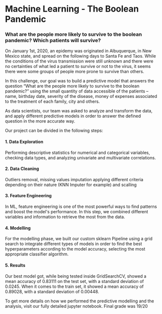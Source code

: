 # Machine Learning - The Boolean Pandemic 
### What are the people more likely to survive to the boolean pandemic? Which patients will survive?

On January 1st, 2020, an epidemy was originated in Albuquerque, in New Mexico state, and spread on the following days to Santa Fe and Taos. 
While the conditions of the virus transmission were still unknown and there were no certainties of what led a patient to survive or not to the virus, it seems there were some groups of people more prone to survive than others.

In this challenge, our goal was to build a predictive model that answers the question “What are the people more likely to survive to the boolean pandemic?” using the small quantity of data accessible of the patients – name, birthday date, severity of the disease, money of expenses associated to the treatment of each family, city and others.

As data scientists, our team was asked to analyze and transform the data, and apply different predictive models in order to answer the defined question in the more accurate way.

Our project can be divided in the following steps:
#### 1. Data Exploration
Performing descriptive statistics for numerical and categorical variables, checking data types, and analyzing univariate and multivariate correlations.
#### 2. Data Cleaning
Outliers removal, missing values imputation applying different criteria depending on their nature (KNN Imputer for example) and scalling
#### 3. Feature Engineering
In ML, feature engineering is one of the most powerful ways to find patterns and boost the model's performance. In this step, we combined different variables and information to retrieve the most from the data.
#### 4. Modelling
For the modelling phase, we built our custom sklearn Pipeline using a grid search to integrate different types of models in order to find the best hyperparameters according to the model accuracy, selecting the most appropriate classifier algorithm.
#### 5. Results
Our best model got, while being tested inside GridSearchCV, showed a mean accuracy of 0.83111 on the test set, with a standard deviation of 0.0245. When it comes to the train set, it showed a mean accuracy of 0.89028, with a standard deviation of 0.00448.
 
 
To get more details on how we performed the predictive modelling and the analysis, visit our fully detailed jupyter notebook.
Final grade was 19/20
 

